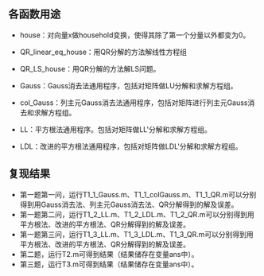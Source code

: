 ## 各函数用途
- house：对向量x做household变换，使得其除了第一个分量以外都变为0。
- QR_linear_eq_house：用QR分解的方法解线性方程组
- QR_LS_house：用QR分解的方法解LS问题。
- Gauss：Gauss消去法通用程序，包括对矩阵做LU分解和求解方程组。

- col_Gauss：列主元Gauss消去法通用程序，包括对矩阵进行列主元Gauss消去和求解方程组。

- LL：平方根法通用程序。包括对矩阵做LL'分解和求解方程组。

- LDL：改进的平方根法通用程序，包括对矩阵做LDL'分解和求解方程组。

## 复现结果
- 第一题第一问，运行T1_1_Gauss.m、T1_1_colGauss.m、T1_1_QR.m可以分别得到用Gauss消去法、列主元Gauss消去法、QR分解得到的解及误差。
- 第一题第二问，运行T1_2_LL.m、T1_2_LDL.m、T1_2_QR.m可以分别得到用平方根法、改进的平方根法、QR分解得到的解及误差。
- 第一题第三问，运行T1_3_LL.m、T1_3_LDL.m、T1_3_QR.m可以分别得到用平方根法、改进的平方根法、QR分解得到的解及误差。
- 第二题，运行T2.m可得到结果（结果储存在变量ans中）。
- 第三题，运行T3.m可得到结果（结果储存在变量ans中）。